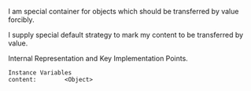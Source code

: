 I am special container for objects which should be transferred by value forcibly.

I supply special default strategy to mark my content to be transferred by value. 

Internal Representation and Key Implementation Points.

    Instance Variables
	content:		<Object>